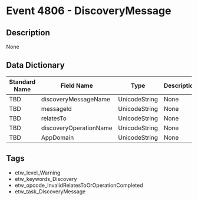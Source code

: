 # Event 4806 - DiscoveryMessage

## Description
None

## Data Dictionary
|Standard Name|Field Name|Type|Description|Sample Value|
|---|---|---|---|---|
|TBD|discoveryMessageName|UnicodeString|None|`None`|
|TBD|messageId|UnicodeString|None|`None`|
|TBD|relatesTo|UnicodeString|None|`None`|
|TBD|discoveryOperationName|UnicodeString|None|`None`|
|TBD|AppDomain|UnicodeString|None|`None`|

## Tags
* etw_level_Warning
* etw_keywords_Discovery
* etw_opcode_InvalidRelatesToOrOperationCompleted
* etw_task_DiscoveryMessage